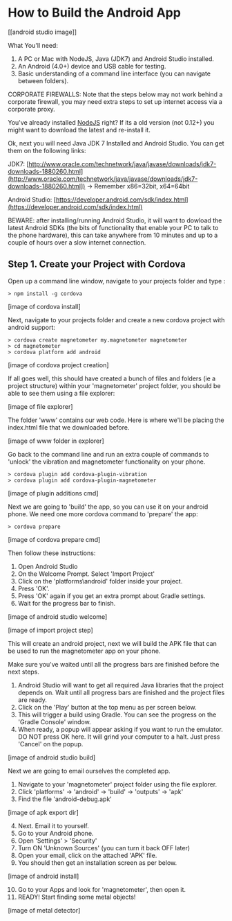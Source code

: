 How to Build the Android App
===============

[[android studio image]]

What You'll need:

1) A PC or Mac with NodeJS, Java (JDK7) and Android Studio installed.
2) An Android (4.0+) device and USB cable for testing.
3) Basic understanding of a command line interface (you can navigate between folders).

CORPORATE FIREWALLS: Note that the steps below may not work behind a corporate firewall, you may need extra steps to set up internet access via a corporate proxy.

You've already installed [NodeJS](http://nodejs.org) right? If its a old version (not 0.12+) you might want to download the latest and re-install it. 

Ok, next you will need Java JDK 7 Installed and Android Studio. You can get them on the following links:

JDK7: [http://www.oracle.com/technetwork/java/javase/downloads/jdk7-downloads-1880260.html](http://www.oracle.com/technetwork/java/javase/downloads/jdk7-downloads-1880260.html]) -> Remember x86=32bit, x64=64bit

Android Studio: [https://developer.android.com/sdk/index.html](https://developer.android.com/sdk/index.html)

BEWARE: after installing/running Android Studio, it will want to dowload the latest Android SDKs (the bits of functionality that enable your PC to talk to the phone hardware), this can take anywhere from 10 minutes and up to a couple of hours over a slow internet connection.

Step 1. Create your Project with Cordova
----------------

Open up a command line window, navigate to your projects folder and type :

```
> npm install -g cordova
```

[image of cordova install]

Next, navigate to your projects folder and create a new cordova project with android support:

```
> cordova create magnetometer my.magnetometer magnetometer
> cd magnetometer
> cordova platform add android
```

[image of cordova project creation]

If all goes well, this should have created a bunch of files and folders (ie a project structure) within your 'magnetometer' project folder, you should be able to see them using a file explorer:

[image of file explorer]

The folder 'www' contains our web code. Here is where we'll be placing the index.html file that we downloaded before.

[image of www folder in explorer]

Go back to the command line and run an extra couple of commands to 'unlock' the vibration and magnetometer functionality on your phone.

```
> cordova plugin add cordova-plugin-vibration
> cordova plugin add cordova-plugin-magnetometer
```

[image of plugin additions cmd]

Next we are going to 'build' the app, so you can use it on your android phone. We need one more cordova command to 'prepare' the app:

```
> cordova prepare
```

[image of cordova prepare cmd]

Then follow these instructions:

 1) Open Android Studio
 2) On the Welcome Prompt. Select 'Import Project'
 3) Click on the 'platforms\android' folder inside your project.
 4) Press 'OK'.
 5) Press 'OK' again if you get an extra prompt about Gradle settings.
 6) Wait for the progress bar to finish.

[image of android studio welcome]

[image of import project step]

This will create an android project, next we will build the APK file that can be used to run the magnetometer app on your phone. 

Make sure you've waited until all the progress bars are finished before the next steps.

 1) Android Studio will want to get all required Java libraries that the project depends on. Wait until all progress bars are finished and the project files are ready.
 2) Click on the 'Play' button at the top menu as per screen below. 
 3) This will trigger a build using Gradle. You can see the progress on the 'Gradle Console' window.
 4) When ready, a popup will appear asking if you want to run the emulator. DO NOT press OK here. It will grind your computer to a halt. Just press 'Cancel' on the popup.
 
[image of android studio build]

Next we are going to email ourselves the completed app.

 1) Navigate to your 'magnetometer' project folder using the file explorer.
 2) Click 'platforms' -> 'android' -> 'build' -> 'outputs' -> 'apk'
 3) Find the file 'android-debug.apk'
 
[image of apk export dir]

 4) Next. Email it to yourself.
 5) Go to your Android phone.
 6) Open 'Settings' > 'Security'
 7) Turn ON 'Unknown Sources' (you can turn it back OFF later)
 8) Open your email, click on the attached 'APK' file.
 9) You should then get an installation screen as per below.

[image of android install]

 10) Go to your Apps and look for 'magnetometer', then open it.
 11) READY! Start finding some metal objects!

[image of metal detector]
